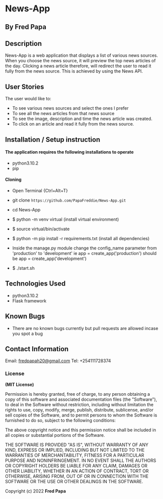 
# News-App
## By Fred Papa

## Description
News-App is a web application that displays a list of various news sources. When you choose the news source, it will preview the top news articles of the day. Clicking a news article therefore, will redirect the user to read it fully from the news source. This is achieved by using the News API.

## User Stories
The user would like to: 
* To see various news sources and select the ones I prefer
* To see all the news articles from that news source
* To see the image, description and time the news article was created.
* To click on an article and read it fully from the news source.


## Installation / Setup instruction

#### The application requires the following installations to operate 
* python3.10.2
* pip

#### Cloning

* Open Terminal {Ctrl+Alt+T}

* git clone ```https://github.com/PapaFreddie/News-App.git```

* cd News-App

* $ python -m venv virtual (install virtual environment)
* $ source virtual/bin/activate
* $ python -m pip install -r requirements.txt (install all dependencies)
* Inside the manage.py module change the config_name parameter from 'production' to 'development' ie 
  app = create_app('production') should be app = create_app('development')
* $ ./start.sh


## Technologies Used

* python3.10.2
* Flask framework

## Known Bugs
* There are no known bugs currently but pull requests are allowed incase you spot a bug

## Contact Information 

Email: fredpapah20@gmail.com
Tel: +254111728374

### License
**(MIT License)**

Permission is hereby granted, free of charge, to any person obtaining a copy
of this software and associated documentation files (the "Software"), to deal
in the Software without restriction, including without limitation the rights
to use, copy, modify, merge, publish, distribute, sublicense, and/or sell
copies of the Software, and to permit persons to whom the Software is
furnished to do so, subject to the following conditions:

The above copyright notice and this permission notice shall be included in all
copies or substantial portions of the Software.

THE SOFTWARE IS PROVIDED "AS IS", WITHOUT WARRANTY OF ANY KIND, EXPRESS OR
IMPLIED, INCLUDING BUT NOT LIMITED TO THE WARRANTIES OF MERCHANTABILITY,
FITNESS FOR A PARTICULAR PURPOSE AND NONINFRINGEMENT. IN NO EVENT SHALL THE
AUTHORS OR COPYRIGHT HOLDERS BE LIABLE FOR ANY CLAIM, DAMAGES OR OTHER
LIABILITY, WHETHER IN AN ACTION OF CONTRACT, TORT OR OTHERWISE, ARISING FROM,
OUT OF OR IN CONNECTION WITH THE SOFTWARE OR THE USE OR OTHER DEALINGS IN THE
SOFTWARE.

Copyright (c) 2022 **Fred Papa**
  
